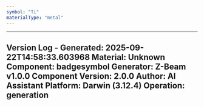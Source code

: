 ```yaml
---
symbol: "Ti"
materialType: "metal"
---
```


---
Version Log - Generated: 2025-09-22T14:58:33.603968
Material: Unknown
Component: badgesymbol
Generator: Z-Beam v1.0.0
Component Version: 2.0.0
Author: AI Assistant
Platform: Darwin (3.12.4)
Operation: generation
---
